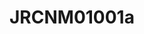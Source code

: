<a name="material" />

# JRCNM01001a
<script type="application/ld+json">
  {
    "@context": "https://schema.org/",
    "@type": "ChemicalSubstance",
    "http://purl.org/dc/terms/conformsTo":
      {
        "@type": "CreativeWork",
        "@id": "https://bioschemas.org/profiles/ChemicalSubstance/0.4-RELEASE/"
      },
    "@id": "https://egonw.github.io/nanowiki/nanowiki371.html#material",
    "name": "JRCNM01001a",
    "sameAs": "http://127.0.0.1/mediawiki/index.php/Special:URIResolver/JRCNM01001a"
  }
</script>

